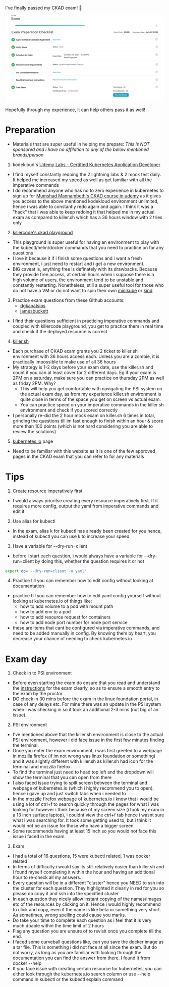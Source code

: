 I've finally passed my CKAD exam! :star_struck:

![CKAD exam results](./ckad-results.png)

Hopefully through my experience, it can help others pass it as well!

# Preparation

- Materials that are super useful in helping me prepare:
*This is NOT sponsored and i have no affilation to any of the below mentioned brands/person*

1) kodekloud's [Udemy Labs - Certified Kubernetes Application Developer](https://learn.kodekloud.com/courses/udemy-labs-certified-kubernetes-application-developer)
- I find myself constantly redoing the 2 lightning labs & 2 mock test daily. It helped me increased my speed as well as get familiar with all the imperative commands
- I do recommend anyone who has no to zero experience in kubernetes to sign up for [Mumshad Mannambeth's CKAD course in udemy](https://www.udemy.com/course/certified-kubernetes-application-developer/) as it gives you access to the above mentioned kodekloud environment unlimited, hence i was able to constantly redo again and again. I think it was a "hack" that i was able to keep redoing it that helped me in my actual exam as compared to killer.sh which has a 36 hours window with 2 tries only

2) [killercode's ckad playground](https://killercoda.com/playgrounds/scenario/ckad)
- This playground is super useful for having an environment to play with the kubectl/helm/docker commands that you need to practice on for any questions
- I love it because it if i finish some questions and i want a fresh environment, i just need to restart and i get a new environment. 
- BIG caveat is, anything free is definately with its drawbacks. Because they provide free access, at certain hours when i suppose there is a high volume of users, the environment tend to be unstable and constantly restarting. Nonetheless, still a super useful tool for those who do not have a VM or do not want to spin their own [minikube](https://minikube.sigs.k8s.io/) or [kind](https://kind.sigs.k8s.io/) 

3) Practice exam questions from these GIthub accounts:
    - [dgkanatsios](https://github.com/dgkanatsios/CKAD-exercises)
    - [jamesbuckett](https://github.com/jamesbuckett/ckad-questions)
- I find their questions sufficient in practicing imperative commands and coupled with killercode playground, you get to practice them in real time and check if the deployed resource is correct

4) [killer.sh](https://killer.sh/)
- Each purchase of CKAD exam grants you 2 ticket to killer.sh environment with 36 hours access each. Unless you are a zombie, it is practically impossible to make use of all 36 hours
- My strategy is 1-2 days before your exam date, use the killer.sh and count if you can at least cover for 2 different days. Eg if your exam is 2PM on a saturday, make sure you can practice on thursday 2PM as well as friday 2PM. Why? 
    - This will help you get comfortable with navigating the PSI system on the actual exam day, as from my experience killer.sh environment is quite close in terms of the space you get on screen vs actual exam.
    - You can practice speed on your imperative commands in the killer.sh environment and check if you scored correctly
- I personally re-did the 2 hour mock exam on killer.sh 6 times in total, grinding the questions till im fast enough to finish within an hour & score more than 100 points (which is not hard considering you are able to review the solutions) 

5) [kubernetes.io](https://kubernetes.io/) page
- Need to be familiar with this website as it is one of the few approved pages in the CKAD exam that you can refer to for any materials


# Tips

1) Create resource imperatively first
- I would always prioritse creating every resource imperatively first. If it requires more config, output the yaml from imperative commands and edit it 

2) Use alias for kubectl
- In the exam, alias k for kubectl has already been created for you hence, instead of kubectl you can use k to increase your speed

3) Have a variable for --dry-run=client
- before i start each question, i would always have a variable for --dry-run=client by doing this, whether the question requires it or not
```sh
export do='--dry-run=client -o yaml'
```

4) Practice till you can remember how to edit config without looking at documentation
- practice till you can remember how to edit yaml config yourself without looking at kubernetes.io of things like:
    - how to add volume to a pod with mount path
    - how to add env to a pod
    - how to add resource request for containers
    - how to add node port number for node port service
- these are items that cant be configured via imperative commands, and need to be added manually in config. By knowing them by heart, you decrease your chance of needing to check kubernetes.io 

# Exam day

1) Check in to PSI environment
- Before even starting the exam do ensure that you read and understand the [instructions](https://docs.linuxfoundation.org/tc-docs/certification/tips-cka-and-ckad) for the exam clearly, so as to ensure a smooth entry to the exam by the proctor.
- DO check in 30 mins before the exam in the linux foundation portal, in case of any delays etc. For mine there was an update in the PSI system when i was checking in so it took an additional 2-3 mins (not big of an issue). 

2) PSI environment
- I've mentioned above that the killer.sh environment is close to the actual PSI environment, however i did face issue in the first few minutes finding the terminal.
- Once you enter the exam environment, i was first greeted to a webpage in mozilla firefox (if im not wrong was linux foundation or something) and it was slightly different with killer.sh as killer.sh had icon for the terminal and mozzila firefox.
- To find the terminal just need to head top left and the dropdown will show the terminal that you can open from there
- I also faced issue trying to spilt screen between the terminal and webpage of kubernetes.io (which i highly recommend you to open), hence i gave up and just switch tabs when i needed to
- In the mozzile firefox webpage of kubernetes.io i know that i would be using a lot of ctrl+f to search quickly through the pages for what i was looking for however i think because of my screen size (i took my exam in a 13 inch surface laptop), i couldnt view the ctrl+f tab hence i wasnt sure what i was searching for. It took some getting used to, but i think it would not be an issue for those who have a bigger screen.
- Some recommends having at least 15 inch so you would not face this issue i faced in the exam.

3) Exam
- I had a total of 16 questions, 15 were kubectl related, 1 was docker related
- In terms of difficulty i would say its still relatively easier than killer.sh and i found myself completing it within the hour and having an additional hour to re-check all my answers.
- Every question will be in a different "cluster" hence you NEED to ssh into the cluster for each question. They highlighted it clearly in red for you so please do copy it and ssh into the specified cluster
- In each question they nicely allow instant copying of the names/images etc of the resources by clicking on it. Hence i would highly recommend to click and copy, even if the name is like beta or something very short. As sometimes, wrong spelling could cause you marks. 
- Do take your time to complete each question as i feel that it is very much doable within the time limit of 2 hours
- Flag any question you are unsure of to revisit once you complete till the end. 
- I faced some curveball questions like, can you save the docker image as a tar file. This is something i did not face at all since the exam. But do not worry, as long as you are familiar with looking through the documentation you can find the answer from there. I found it from docker --help 
- If you face issue with creating certain resource for kubernetes, you can either look through the kubernetes.io search column or use --help command in kubectl or the kubectl explain command 
